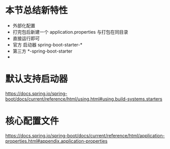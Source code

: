# 本节总结新特性
- 外部化配置
- 打完包后新建一个 application.properties  与打包在同目录
- 直接运行即可
- 官方 启动器  spring-boot-starter-*
- 第三方 *-spring-boot-starter
-
# 默认支持启动器
https://docs.spring.io/spring-boot/docs/current/reference/html/using.html#using.build-systems.starters
# 核心配置文件
https://docs.spring.io/spring-boot/docs/current/reference/html/application-properties.html#appendix.application-properties